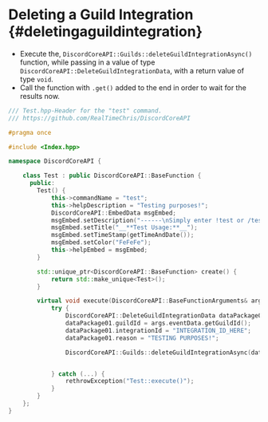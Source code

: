 Deleting a Guild Integration {#deletingaguildintegration}
============
- Execute the, `DiscordCoreAPI::Guilds::deleteGuildIntegrationAsync()` function, while passing in a value of type `DiscordCoreAPI::DeleteGuildIntegrationData`, with a return value of type `void`.
- Call the function with `.get()` added to the end in order to wait for the results now.

```cpp
/// Test.hpp-Header for the "test" command.
/// https://github.com/RealTimeChris/DiscordCoreAPI

#pragma once

#include <Index.hpp>

namespace DiscordCoreAPI {

	class Test : public DiscordCoreAPI::BaseFunction {
	  public:
		Test() {
			this->commandName = "test";
			this->helpDescription = "Testing purposes!";
			DiscordCoreAPI::EmbedData msgEmbed;
			msgEmbed.setDescription("------\nSimply enter !test or /test!\n------");
			msgEmbed.setTitle("__**Test Usage:**__");
			msgEmbed.setTimeStamp(getTimeAndDate());
			msgEmbed.setColor("FeFeFe");
			this->helpEmbed = msgEmbed;
		}

		std::unique_ptr<DiscordCoreAPI::BaseFunction> create() {
			return std::make_unique<Test>();
		}

		virtual void execute(DiscordCoreAPI::BaseFunctionArguments& args) {
			try {
				DiscordCoreAPI::DeleteGuildIntegrationData dataPackage01;
				dataPackage01.guildId = args.eventData.getGuildId();
				dataPackage01.integrationId = "INTEGRATION_ID_HERE";
				dataPackage01.reason = "TESTING PURPOSES!";

				DiscordCoreAPI::Guilds::deleteGuildIntegrationAsync(dataPackage01).get();


			} catch (...) {
				rethrowException("Test::execute()");
			}
		}
	};
}
```
